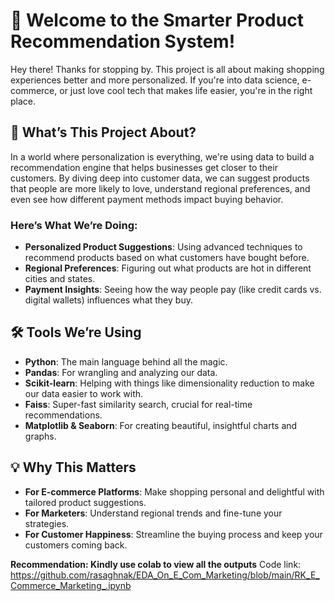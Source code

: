 # 🌟 Welcome to the Smarter Product Recommendation System!

Hey there! Thanks for stopping by. This project is all about making shopping experiences better and more personalized. If you're into data science, e-commerce, or just love cool tech that makes life easier, you're in the right place.

## 🚀 What’s This Project About?

In a world where personalization is everything, we're using data to build a recommendation engine that helps businesses get closer to their customers. By diving deep into customer data, we can suggest products that people are more likely to love, understand regional preferences, and even see how different payment methods impact buying behavior.

### Here’s What We’re Doing:

- **Personalized Product Suggestions**: Using advanced techniques to recommend products based on what customers have bought before.
- **Regional Preferences**: Figuring out what products are hot in different cities and states.
- **Payment Insights**: Seeing how the way people pay (like credit cards vs. digital wallets) influences what they buy.

## 🛠️ Tools We’re Using

- **Python**: The main language behind all the magic.
- **Pandas**: For wrangling and analyzing our data.
- **Scikit-learn**: Helping with things like dimensionality reduction to make our data easier to work with.
- **Faiss**: Super-fast similarity search, crucial for real-time recommendations.
- **Matplotlib & Seaborn**: For creating beautiful, insightful charts and graphs.


## 💡 Why This Matters

- **For E-commerce Platforms**: Make shopping personal and delightful with tailored product suggestions.
- **For Marketers**: Understand regional trends and fine-tune your strategies.
- **For Customer Happiness**: Streamline the buying process and keep your customers coming back.

**Recommendation: Kindly use colab to view all the outputs**
Code link: https://github.com/rasaghnak/EDA_On_E_Com_Marketing/blob/main/RK_E_Commerce_Marketing_.ipynb
